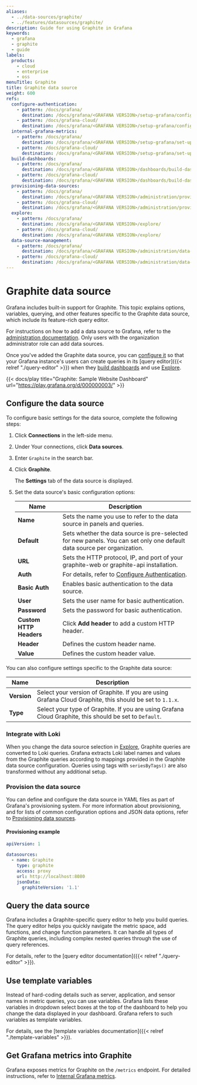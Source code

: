 ```yaml
---
aliases:
  - ../data-sources/graphite/
  - ../features/datasources/graphite/
description: Guide for using Graphite in Grafana
keywords:
  - grafana
  - graphite
  - guide
labels:
  products:
    - cloud
    - enterprise
    - oss
menuTitle: Graphite
title: Graphite data source
weight: 600
refs:
  configure-authentication:
    - pattern: /docs/grafana/
      destination: /docs/grafana/<GRAFANA VERSION>/setup-grafana/configure-security/configure-authentication/
    - pattern: /docs/grafana-cloud/
      destination: /docs/grafana/<GRAFANA VERSION>/setup-grafana/configure-security/configure-authentication/
  internal-grafana-metrics:
    - pattern: /docs/grafana/
      destination: /docs/grafana/<GRAFANA VERSION>/setup-grafana/set-up-grafana-monitoring/
    - pattern: /docs/grafana-cloud/
      destination: /docs/grafana/<GRAFANA VERSION>/setup-grafana/set-up-grafana-monitoring/
  build-dashboards:
    - pattern: /docs/grafana/
      destination: /docs/grafana/<GRAFANA VERSION>/dashboards/build-dashboards/
    - pattern: /docs/grafana-cloud/
      destination: /docs/grafana/<GRAFANA VERSION>/dashboards/build-dashboards/
  provisioning-data-sources:
    - pattern: /docs/grafana/
      destination: /docs/grafana/<GRAFANA VERSION>/administration/provisioning/#data-sources
    - pattern: /docs/grafana-cloud/
      destination: /docs/grafana/<GRAFANA VERSION>/administration/provisioning/#data-sources
  explore:
    - pattern: /docs/grafana/
      destination: /docs/grafana/<GRAFANA VERSION>/explore/
    - pattern: /docs/grafana-cloud/
      destination: /docs/grafana/<GRAFANA VERSION>/explore/
  data-source-management:
    - pattern: /docs/grafana/
      destination: /docs/grafana/<GRAFANA VERSION>/administration/data-source-management/
    - pattern: /docs/grafana-cloud/
      destination: /docs/grafana/<GRAFANA VERSION>/administration/data-source-management/
---
```


# Graphite data source

Grafana includes built-in support for Graphite.
This topic explains options, variables, querying, and other features specific to the Graphite data source, which include its feature-rich query editor.

For instructions on how to add a data source to Grafana, refer to the [administration documentation](ref:data-source-management).
Only users with the organization administrator role can add data sources.

Once you've added the Graphite data source, you can [configure it](#configure-the-data-source) so that your Grafana instance's users can create queries in its [query editor]({{< relref "./query-editor" >}}) when they [build dashboards](ref:build-dashboards) and use [Explore](ref:explore).

{{< docs/play title="Graphite: Sample Website Dashboard" url="https://play.grafana.org/d/000000003/" >}}

## Configure the data source

To configure basic settings for the data source, complete the following steps:

1. Click **Connections** in the left-side menu.
1. Under Your connections, click **Data sources**.
1. Enter `Graphite` in the search bar.
1. Click **Graphite**.

   The **Settings** tab of the data source is displayed.

1. Set the data source's basic configuration options:

   | Name                    | Description                                                                                                             |
   | ----------------------- | ----------------------------------------------------------------------------------------------------------------------- |
   | **Name**                | Sets the name you use to refer to the data source in panels and queries.                                                |
   | **Default**             | Sets whether the data source is pre-selected for new panels. You can set only one default data source per organization. |
   | **URL**                 | Sets the HTTP protocol, IP, and port of your graphite-web or graphite-api installation.                                 |
   | **Auth**                | For details, refer to [Configure Authentication](ref:configure-authentication).                                             |
   | **Basic Auth**          | Enables basic authentication to the data source.                                                                        |
   | **User**                | Sets the user name for basic authentication.                                                                            |
   | **Password**            | Sets the password for basic authentication.                                                                             |
   | **Custom HTTP Headers** | Click **Add header** to add a custom HTTP header.                                                                       |
   | **Header**              | Defines the custom header name.                                                                                         |
   | **Value**               | Defines the custom header value.                                                                                        |

You can also configure settings specific to the Graphite data source:

| Name        | Description                                                                                              |
| ----------- | -------------------------------------------------------------------------------------------------------- |
| **Version** | Select your version of Graphite. If you are using Grafana Cloud Graphite, this should be set to `1.1.x`. |
| **Type**    | Select your type of Graphite. If you are using Grafana Cloud Graphite, this should be set to `Default`.  |

### Integrate with Loki

When you change the data source selection in [Explore](ref:explore), Graphite queries are converted to Loki queries.
Grafana extracts Loki label names and values from the Graphite queries according to mappings provided in the Graphite data source configuration.
Queries using tags with `seriesByTags()` are also transformed without any additional setup.

### Provision the data source

You can define and configure the data source in YAML files as part of Grafana's provisioning system.
For more information about provisioning, and for lists of common configuration options and JSON data options, refer to [Provisioning data sources](ref:provisioning-data-sources).

#### Provisioning example

```yaml
apiVersion: 1

datasources:
  - name: Graphite
    type: graphite
    access: proxy
    url: http://localhost:8080
    jsonData:
      graphiteVersion: '1.1'
```

## Query the data source

Grafana includes a Graphite-specific query editor to help you build queries.
The query editor helps you quickly navigate the metric space, add functions, and change function parameters.
It can handle all types of Graphite queries, including complex nested queries through the use of query references.

For details, refer to the [query editor documentation]({{< relref "./query-editor" >}}).

## Use template variables

Instead of hard-coding details such as server, application, and sensor names in metric queries, you can use variables.
Grafana lists these variables in dropdown select boxes at the top of the dashboard to help you change the data displayed in your dashboard.
Grafana refers to such variables as template variables.

For details, see the [template variables documentation]({{< relref "./template-variables" >}}).

## Get Grafana metrics into Graphite

Grafana exposes metrics for Graphite on the `/metrics` endpoint.
For detailed instructions, refer to [Internal Grafana metrics](ref:internal-grafana-metrics).

